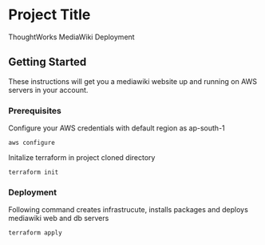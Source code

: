 # Project Title

ThoughtWorks MediaWiki Deployment

## Getting Started

These instructions will get you a mediawiki website up and running on AWS servers in your account. 

### Prerequisites

Configure your AWS credentials with default region as ap-south-1

```
aws configure
```

Initalize terraform in project cloned directory

```
terraform init
```

### Deployment

Following command creates infrastrucute, installs packages and deploys mediawiki web and db servers

```
terraform apply
```
